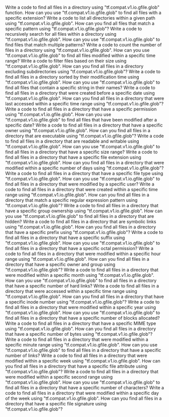 Write a code to find all files in a directory using "tf.compat.v1.io.gfile.glob" function.
How can you use "tf.compat.v1.io.gfile.glob" to find all files with a specific extension?
Write a code to list all directories within a given path using "tf.compat.v1.io.gfile.glob".
How can you find all files that match a specific pattern using "tf.compat.v1.io.gfile.glob"?
Write a code to recursively search for all files within a directory using "tf.compat.v1.io.gfile.glob".
How can you use "tf.compat.v1.io.gfile.glob" to find files that match multiple patterns?
Write a code to count the number of files in a directory using "tf.compat.v1.io.gfile.glob".
How can you use "tf.compat.v1.io.gfile.glob" to find all files modified within a specific time range?
Write a code to filter files based on their size using "tf.compat.v1.io.gfile.glob".
How can you find all files in a directory excluding subdirectories using "tf.compat.v1.io.gfile.glob"?
Write a code to find all files in a directory sorted by their modification time using "tf.compat.v1.io.gfile.glob".
How can you use "tf.compat.v1.io.gfile.glob" to find all files that contain a specific string in their names?
Write a code to find all files in a directory that were created before a specific date using "tf.compat.v1.io.gfile.glob".
How can you find all files in a directory that were last accessed within a specific time range using "tf.compat.v1.io.gfile.glob"?
Write a code to find all files in a directory that have a specific permission using "tf.compat.v1.io.gfile.glob".
How can you use "tf.compat.v1.io.gfile.glob" to find all files that have been modified after a specific date?
Write a code to find all files in a directory that have a specific owner using "tf.compat.v1.io.gfile.glob".
How can you find all files in a directory that are executable using "tf.compat.v1.io.gfile.glob"?
Write a code to find all files in a directory that are readable and writable using "tf.compat.v1.io.gfile.glob".
How can you use "tf.compat.v1.io.gfile.glob" to find all files in a directory that have a specific size range?
Write a code to find all files in a directory that have a specific file extension using "tf.compat.v1.io.gfile.glob".
How can you find all files in a directory that were modified within a specific number of days using "tf.compat.v1.io.gfile.glob"?
Write a code to find all files in a directory that have a specific file type using "tf.compat.v1.io.gfile.glob".
How can you use "tf.compat.v1.io.gfile.glob" to find all files in a directory that were modified by a specific user?
Write a code to find all files in a directory that were created within a specific time range using "tf.compat.v1.io.gfile.glob".
How can you find all files in a directory that match a specific regular expression pattern using "tf.compat.v1.io.gfile.glob"?
Write a code to find all files in a directory that have a specific group ownership using "tf.compat.v1.io.gfile.glob".
How can you use "tf.compat.v1.io.gfile.glob" to find all files in a directory that are hidden?
Write a code to find all files in a directory that are symbolic links using "tf.compat.v1.io.gfile.glob".
How can you find all files in a directory that have a specific prefix using "tf.compat.v1.io.gfile.glob"?
Write a code to find all files in a directory that have a specific suffix using "tf.compat.v1.io.gfile.glob".
How can you use "tf.compat.v1.io.gfile.glob" to find all files in a directory that have a specific octal permission?
Write a code to find all files in a directory that were modified within a specific hour range using "tf.compat.v1.io.gfile.glob".
How can you find all files in a directory that have a specific owner and group using "tf.compat.v1.io.gfile.glob"?
Write a code to find all files in a directory that were modified within a specific month using "tf.compat.v1.io.gfile.glob".
How can you use "tf.compat.v1.io.gfile.glob" to find all files in a directory that have a specific number of hard links?
Write a code to find all files in a directory that were accessed within a specific time range using "tf.compat.v1.io.gfile.glob".
How can you find all files in a directory that have a specific inode number using "tf.compat.v1.io.gfile.glob"?
Write a code to find all files in a directory that were modified within a specific year using "tf.compat.v1.io.gfile.glob".
How can you use "tf.compat.v1.io.gfile.glob" to find all files in a directory that have a specific number of blocks allocated?
Write a code to find all files in a directory that have a specific MIME type using "tf.compat.v1.io.gfile.glob".
How can you find all files in a directory that have a specific number of bytes using "tf.compat.v1.io.gfile.glob"?
Write a code to find all files in a directory that were modified within a specific minute range using "tf.compat.v1.io.gfile.glob".
How can you use "tf.compat.v1.io.gfile.glob" to find all files in a directory that have a specific number of links?
Write a code to find all files in a directory that were modified within a specific week using "tf.compat.v1.io.gfile.glob".
How can you find all files in a directory that have a specific file attribute using "tf.compat.v1.io.gfile.glob"?
Write a code to find all files in a directory that were modified within a specific second range using "tf.compat.v1.io.gfile.glob".
How can you use "tf.compat.v1.io.gfile.glob" to find all files in a directory that have a specific number of characters?
Write a code to find all files in a directory that were modified within a specific day of the week using "tf.compat.v1.io.gfile.glob".
How can you find all files in a directory that have a specific file signature using "tf.compat.v1.io.gfile.glob"?